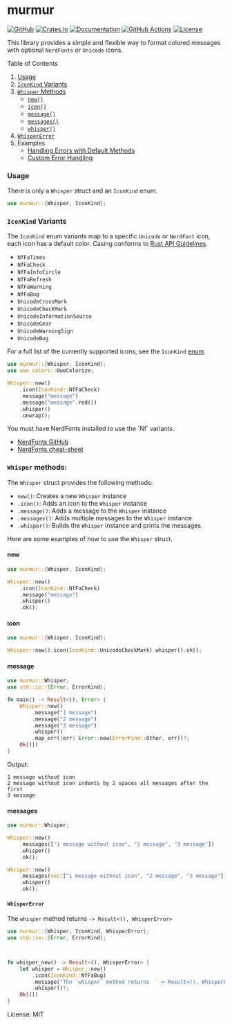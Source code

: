 # murmur

[![GitHub](https://img.shields.io/badge/github-murmur-blue.svg)](https://github.com/andretcarpizo/murmur)
[![Crates.io](https://img.shields.io/crates/v/murmur.svg)](https://crates.io/crates/murmur)
[![Documentation](https://docs.rs/murmur/badge.svg)](https://docs.rs/murmur)
[![GitHub Actions](https://github.com/andretcarpizo/murmur/actions/workflows/rust.yml/badge.svg)](https://github.com/andretcarpizo/murmur/actions)
[![License](https://img.shields.io/crates/l/murmur.svg)](https://github.com/andretcarpizo/murmur/blob/main/LICENSE.md)


This library provides a simple and flexible way to format colored messages with optional `NerdFonts` or `Unicode` icons.

Table of Contents
1. [Usage](#usage)
2. [`IconKind` Variants](#iconkind-variants)
3. [`Whisper` Methods](#whisper-methods)
   - [`new()`](#new)
   - [`icon()`](#icon)
   - [`message()`](#message)
   - [`messages()`](#messages)
   - [`whisper()`](#whisper)
4. [`WhisperError`](#whispererror)
5. Examples
    - [Handling Errors with Default Methods](#handling-errors-with-default-methods)
    - [Custom Error Handling](#customizing-error-handling)

### Usage

There is only a `Whisper` struct and an `IconKind` enum.

```rust
use murmur::{Whisper, IconKind};
```

### `IconKind` Variants

The `IconKind` enum variants map to a specific `Unicode` or `NerdFont` icon, each icon has a default color.
Casing conforms to [Rust API Guidelines](https://rust-lang.github.io/api-guidelines/naming.html).

- `NfFaTimes`
- `NfFaCheck`
- `NfFaInfoCircle`
- `NfFaRefresh`
- `NfFaWarning`
- `NfFaBug`
- `UnicodeCrossMark`
- `UnicodeCheckMark`
- `UnicodeInformationSource`
- `UnicodeGear`
- `UnicodeWarningSign`
- `UnicodeBug`


 For a full list of the currently supported icons, see the `IconKind` [enum](https://docs.rs/murmur/1.2.1/murmur/enum.IconKind.htmlhttps://docs.rs/murmur/1.2.1/murmur/enum.IconKind.html).
```rust
use murmur::{Whisper, IconKind};
use owo_colors::OwoColorize;

Whisper::new()
    .icon(IconKind::NfFaCheck)
    .message("message")
    .message("message".red())
    .whisper()
    .unwrap();


```

<div class="warning">You must have NerdFonts installed to use the `Nf` variants.</div>

- [NerdFonts GitHub](https://github.com/ryanoasis/nerd-fonts?tab=readme-ov-files)
- [NerdFonts cheat-sheet](https://www.nerdfonts.com/cheat-sheet)

### `Whisper` methods:

The `Whisper` struct provides the following methods:

- `new()`: Creates a new `Whisper` instance
- `.icon()`: Adds an icon to the `Whisper` instance
- `.message()`: Adds a message to the `Whisper` instance
- `.messages()`: Adds multiple messages to the `Whisper` instance
- `.whisper()`: Builds the `Whisper` instance and prints the messages

Here are some examples of how to use the `Whisper` struct.

#### new

```rust
use murmur::{Whisper, IconKind};

Whisper::new()
    .icon(IconKind::NfFaCheck)
    .message("message")
    .whisper()
    .ok();
```

#### icon
```rust
use murmur::{Whisper, IconKind};

Whisper::new().icon(IconKind::UnicodeCheckMark).whisper().ok();
```

#### message

```rust
use murmur::Whisper;
use std::io::{Error, ErrorKind};

fn main() -> Result<(), Error> {
    Whisper::new()
        .message("1 message")
        .message("2 message")
        .message("3 message")
        .whisper()
        .map_err(|err| Error::new(ErrorKind::Other, err))?;
    Ok(())
}
```
Output:

```
1 message without icon
2 message without icon indents by 2 spaces all messages after the first
3 message
```

#### messages

```rust
use murmur::Whisper;

Whisper::new()
    .messages(["1 message without icon", "2 message", "3 message"])
    .whisper()
    .ok();

Whisper::new()
    .messages(vec!["1 message without icon", "2 message", "3 message"])
    .whisper()
    .ok();
```
#### `WhisperError`

The `whisper` method returns  `-> Result<(), WhisperError>`

```rust
use murmur::{Whisper, IconKind, WhisperError};
use std::io::{Error, ErrorKind};



fn whisper_new() -> Result<(), WhisperError> {
    let whisper = Whisper::new()
        .icon(IconKind::NfFaBug)
        .message("The `whisper` method returns  `-> Result<(), WhisperError>`")
        .whisper()?;
    Ok(())
}
```

License: MIT
